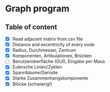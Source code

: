 # Graph program

## Table of content
- [x] Read adjacent matrix from csv file
- [x] Distance and excentricity of every node
- [x] Radius, Durchmesser, Zentrum
- [x] Komponenten, Artikulationen, Brücken
- [ ] Benutzeroberfläche (GUI), Eingabe per Maus
- [x] Eulersche Linien/Zyklen
- [x] Spannbäume/Gerüste
- [x] Starke Zusammenhangskomponente
- [x] Blöcke (schwierig!)
